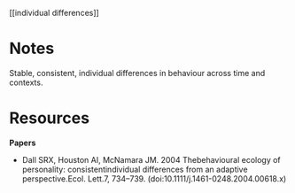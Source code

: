 [[individual differences]]

# Notes
Stable, consistent, individual differences in behaviour across time and contexts.

# Resources
**Papers**
- Dall SRX, Houston AI, McNamara JM. 2004 Thebehavioural ecology of personality: consistentindividual differences from an adaptive perspective.Ecol.  Lett.7, 734–739. (doi:10.1111/j.1461-0248.2004.00618.x)